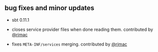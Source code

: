 ## bug fixes and minor updates
- sbt 0.11.1
- closes service provider files when done reading them. contributed by [@rjmac][@rjmac]
- fixes `META-INF/services` merging. contributed by [@rjmac][@rjmac]

  [@rjmac]: https://github.com/rjmac
